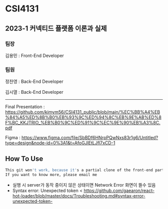 # CSI4131
## 2023-1 커넥티드 플랫폼 이론과 실제
### 팀장
김용민 : Front-End Developer
### 팀원
정찬영 : Back-End Developer

김시열 : Back-End Developer

---
Final Presentation : https://github.com/kimym56/CSI4131_public/blob/main/%EC%BB%A4%EB%84%A5%ED%8B%B0%EB%93%9C%ED%94%8C%EB%9E%AB%ED%8F%BC_KKJTRIO_%EB%B0%9C%ED%91%9C%EC%9E%90%EB%A3%8C.pdf

Figma : https://www.figma.com/file/SbBDf6HNrpPQwNxs83r1g6/Untitled?type=design&node-id=0%3A1&t=AfoGJlEtLJfl7xCD-1

## How To Use
```sh
This git won't work, because it's a partial clone of the front-end part from the private git containing the server.
If you want to know more, please email me
```
* 실행 시 server가 동작 중이지 않은 상태이면 Network Error 화면이 뜰수 있음
* Syntax error: Unexpected token < 
https://github.com/gaearon/react-hot-loader/blob/master/docs/Troubleshooting.md#syntax-error-unexpected-token-
